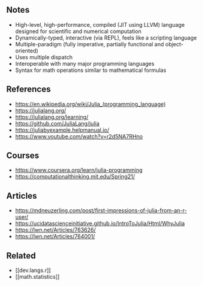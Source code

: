 
## Notes

- High-level, high-performance, compiled (JIT using LLVM) language designed for scientific and numerical computation
- Dynamically-typed, interactive (via REPL), feels like a scripting language
- Multiple-paradigm (fully imperative, partially functional and object-oriented)
- Uses multiple dispatch
- Interoperable with many major programming languages
- Syntax for math operations similar to mathematical formulas

## References

- https://en.wikipedia.org/wiki/Julia_(programming_language)
- https://julialang.org/
- https://julialang.org/learning/
- https://github.com/JuliaLang/julia
- https://juliabyexample.helpmanual.io/
- https://www.youtube.com/watch?v=r2d5NA7RHno

## Courses

- https://www.coursera.org/learn/julia-programming
- https://computationalthinking.mit.edu/Spring21/

## Articles

- https://mdneuzerling.com/post/first-impressions-of-julia-from-an-r-user/
- https://ucidatascienceinitiative.github.io/IntroToJulia/Html/WhyJulia
- https://lwn.net/Articles/763626/
- https://lwn.net/Articles/764001/

## Related

- [[dev.langs.r]]
- [[math.statistics]]
